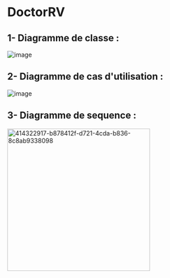 # DoctorRV

## 1- Diagramme de classe :
![image](https://github.com/user-attachments/assets/5790d653-8358-4d59-ae2e-7710c2e4b28e)

## 2- Diagramme de cas d'utilisation :
![image](https://github.com/user-attachments/assets/d16f2497-bf7d-4f38-ad2e-4d6f1e465090)

## 3- Diagramme de sequence :
<img width="326" alt="414322917-b878412f-d721-4cda-b836-8c8ab9338098" src="https://github.com/user-attachments/assets/14a16e99-0fd7-49fb-8b56-7c898267360a" />
